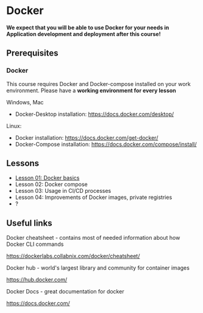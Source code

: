 # Docker

**We expect that you will be able to use Docker for your needs in Application development and deployment after this course!**

## Prerequisites

### Docker

This course requires Docker and Docker-compose installed on your work environment. Please have a **working environment for every lesson**

Windows, Mac
- Docker-Desktop installation: https://docs.docker.com/desktop/

Linux:
- Docker installation: https://docs.docker.com/get-docker/
- Docker-Compose  installation: https://docs.docker.com/compose/install/

## Lessons

- [Lesson 01: Docker basics](./lesson_01/)
- Lesson 02: Docker compose
- Lesson 03: Usage in CI/CD processes
- Lesson 04: Improvements of Docker images, private registries
- ?


## Useful links

Docker cheatsheet - contains most of needed information about how Docker CLI commands

https://dockerlabs.collabnix.com/docker/cheatsheet/

Docker hub - world's largest library and community for container images

https://hub.docker.com/

Docker Docs - great documentation for docker

https://docs.docker.com/
